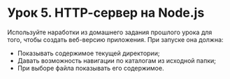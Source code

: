 # Урок 5. HTTP-cервер на Node.js

Используйте наработки из домашнего задания прошлого урока для того, чтобы создать веб-версию приложения. При запуске она должна:
* Показывать содержимое текущей директории;
* Давать возможность навигации по каталогам из исходной папки;
* При выборе файла показывать его содержимое.
